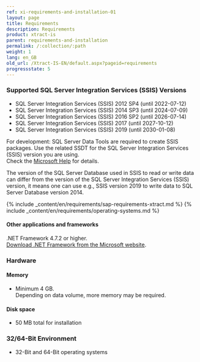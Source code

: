 ```yaml
---
ref: xi-requirements-and-installation-01
layout: page
title: Requirements
description: Requirements
product: xtract-is
parent: requirements-and-installation
permalink: /:collection/:path
weight: 1
lang: en_GB
old_url: /Xtract-IS-EN/default.aspx?pageid=requirements
progressstate: 5
---
```

### Supported SQL Server Integration Services (SSIS) Versions <br/> 	

- SQL Server Integration Services (SSIS) 2012 SP4 (until 2022-07-12)
- SQL Server Integration Services (SSIS) 2014 SP3 (until 2024-07-09)
- SQL Server Integration Services (SSIS) 2016 SP2 (until 2026-07-14)
- SQL Server Integration Services (SSIS) 2017 (until 2027-10-12)
- SQL Server Integration Services (SSIS) 2019 (until 2030-01-08) 

For development: SQL Server Data Tools are required to create SSIS packages. Use the related SSDT for the SQL Server Integration Services (SSIS) version you are using. <br>
Check the [Microsoft Help](https://docs.microsoft.com/en-us/sql/ssdt/download-sql-server-data-tools-ssdt?view=sql-server-ver15) for details.

The version of the SQL Server Database used in SSIS to read or write data can differ from the version of the SQL Server Integration Services (SSIS) version, it means one can use e.g., SSIS version 2019 to write data to SQL Server Database version 2014.  


{% include _content/en/requirements/sap-requirements-xtract.md %}
{% include _content/en/requirements/operating-systems.md %}

#### Other applications and frameworks	
.NET Framework 4.7.2 or higher. <br>[Download .NET Framework from the Microsoft website](https://support.microsoft.com/en-us/help/4054530/microsoft-net-framework-4-7-2-offline-installer-for-windows).

### Hardware <br/>

#### Memory<br/> 	
- Minimum 4 GB.<br> Depending on data volume, more memory may be required.

#### Disk space<br/> 	
- 50 MB total for installation

### 32/64-Bit Environment<br/> 	
- 32-Bit and 64-Bit operating systems
